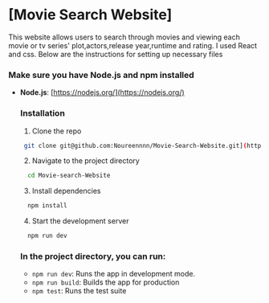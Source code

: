 # [Movie Search Website]
 This website allows users to search through movies and viewing each movie or tv series' plot,actors,release year,runtime and rating. I used React and css. Below are the instructions for setting up necessary files
 ### Make sure you have Node.js and npm installed
- **Node.js**: [https://nodejs.org/](https://nodejs.org/)
  ### Installation
  1. Clone the repo
  ```bash
   git clone git@github.com:Noureennnn/Movie-Search-Website.git](https://github.com/Noureennnn/Movie-Search-Website)
    ```
  2. Navigate to the project directory
  ```bash
    cd Movie-search-Website
    ```
  3. Install dependencies
  ```bash
    npm install
    ```
  4. Start the development server
  ```bash
    npm run dev
  ```
  ### In the project directory, you can run:
  - `npm run dev`: Runs the app in development mode.
  - `npm run build`: Builds the app for production
  - `npm test`: Runs the test suite
  
